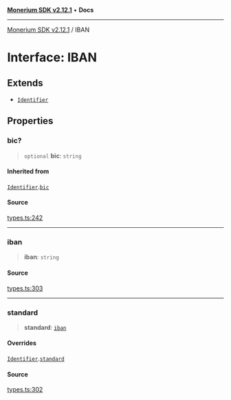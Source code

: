 [**Monerium SDK v2.12.1**](../README.md) • **Docs**

---

[Monerium SDK v2.12.1](../README.md) / IBAN

# Interface: IBAN

## Extends

- [`Identifier`](Identifier.md)

## Properties

### bic?

> `optional` **bic**: `string`

#### Inherited from

[`Identifier`](Identifier.md).[`bic`](Identifier.md#bic)

#### Source

[types.ts:242](https://github.com/monerium/js-monorepo/blob/510d89096a606a615f5ce0c00a69ec9c89563e68/packages/sdk/src/types.ts#L242)

---

### iban

> **iban**: `string`

#### Source

[types.ts:303](https://github.com/monerium/js-monorepo/blob/510d89096a606a615f5ce0c00a69ec9c89563e68/packages/sdk/src/types.ts#L303)

---

### standard

> **standard**: [`iban`](../enumerations/PaymentStandard.md#iban)

#### Overrides

[`Identifier`](Identifier.md).[`standard`](Identifier.md#standard)

#### Source

[types.ts:302](https://github.com/monerium/js-monorepo/blob/510d89096a606a615f5ce0c00a69ec9c89563e68/packages/sdk/src/types.ts#L302)
